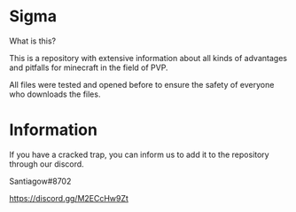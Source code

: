# Sigma
What is this?

This is a repository with extensive information about all kinds of advantages and pitfalls for minecraft in the field of PVP.

All files were tested and opened before to ensure the safety of everyone who downloads the files.

# Information
If you have a cracked trap, you can inform us to add it to the repository through our discord.


Santiagow#8702

https://discord.gg/M2ECcHw9Zt
